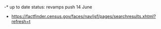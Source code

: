 -* up to date status: revamps push 14 June
- https://factfinder.census.gov/faces/nav/jsf/pages/searchresults.xhtml?refresh=t
